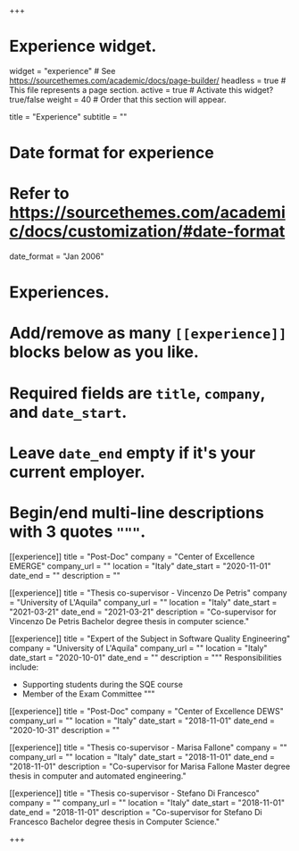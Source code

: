 +++
# Experience widget.
widget = "experience"  # See https://sourcethemes.com/academic/docs/page-builder/
headless = true  # This file represents a page section.
active = true  # Activate this widget? true/false
weight = 40  # Order that this section will appear.

title = "Experience"
subtitle = ""

# Date format for experience
#   Refer to https://sourcethemes.com/academic/docs/customization/#date-format
date_format = "Jan 2006"

# Experiences.
#   Add/remove as many `[[experience]]` blocks below as you like.
#   Required fields are `title`, `company`, and `date_start`.
#   Leave `date_end` empty if it's your current employer.
#   Begin/end multi-line descriptions with 3 quotes `"""`.
[[experience]]
  title = "Post-Doc"
  company = "Center of Excellence EMERGE"
  company_url = ""
  location = "Italy"
  date_start = "2020-11-01"
  date_end = ""
  description = ""

[[experience]]
  title = "Thesis co-supervisor - Vincenzo De Petris"
  company = "University of L'Aquila"
  company_url = ""
  location = "Italy"
  date_start = "2021-03-21"
  date_end = "2021-03-21"
  description = "Co-supervisor for Vincenzo De Petris Bachelor degree thesis in computer science."
  

[[experience]]
  title = "Expert of the Subject in Software Quality Engineering"
  company = "University of L'Aquila"
  company_url = ""
  location = "Italy"
  date_start = "2020-10-01"
  date_end = ""
  description = """
  Responsibilities include:
  
  * Supporting students during the SQE course
  * Member of the Exam Committee
  """

[[experience]]
  title = "Post-Doc"
  company = "Center of Excellence DEWS"
  company_url = ""
  location = "Italy"
  date_start = "2018-11-01"
  date_end = "2020-10-31"
  description = ""

[[experience]]
  title = "Thesis co-supervisor - Marisa Fallone"
  company = ""
  company_url = ""
  location = "Italy"
  date_start = "2018-11-01"
  date_end = "2018-11-01"
  description = "Co-supervisor for Marisa Fallone Master degree thesis in computer and automated engineering."

[[experience]]
  title = "Thesis co-supervisor - Stefano Di Francesco"
  company = ""
  company_url = ""
  location = "Italy"
  date_start = "2018-11-01"
  date_end = "2018-11-01"
  description = "Co-supervisor for Stefano Di Francesco Bachelor degree thesis in Computer Science."

+++
